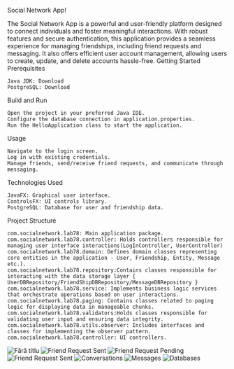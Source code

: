 Social Network App!

The Social Network App is a powerful and user-friendly platform designed to connect individuals and foster meaningful interactions. With robust features and secure authentication, this application provides a seamless experience for managing friendships, including friend requests and messaging. It also offers efficient user account management, allowing users to create, update, and delete accounts hassle-free.
Getting Started
Prerequisites

    Java JDK: Download
    PostgreSQL: Download

Build and Run

    Open the project in your preferred Java IDE.
    Configure the database connection in application.properties.
    Run the HelloApplication class to start the application.

Usage

    Navigate to the login screen.
    Log in with existing credentials.
    Manage friends, send/receive friend requests, and communicate through messaging.

Technologies Used

    JavaFX: Graphical user interface.
    ControlsFX: UI controls library.
    PostgreSQL: Database for user and friendship data.

Project Structure

    com.socialnetwork.lab78: Main application package.
    com.socialnetwork.lab78.controller: Holds controllers responsible for managing user interface interactions(LogInController, UserController)
    com.socialnetwork.lab78.domain: Defines domain classes representing core entities in the application - User, Friendship, Entity, Message etc.).
    com.socialnetwork.lab78.repository:Contains classes responsible for interacting with the data storage layer { UserDBRepository/FriendShipDBRepository/MessageDBRepository }
    com.socialnetwork.lab78.service: Implements business logic services that orchestrate operations based on user interactions.
    com.socialnetwork.lab78.paging: Contains classes related to paging logic for displaying data in manageable chunks.
    com.socialnetwork.lab78.validators:Holds classes responsible for validating user input and ensuring data integrity.
    com.socialnetwork.lab78.utils.observer: Includes interfaces and classes for implementing the observer pattern.
    com.socialnetwork.lab78.controller: UI controllers.





![Fără titlu](https://github.com/PopoviciGeorgeOctavian/SocialNetworkApplication/assets/116513072/607ef814-ab49-43c6-b554-fd0e419ca9a3)
![Friend Request Sent](https://github.com/PopoviciGeorgeOctavian/SocialNetworkApplication/assets/116513072/8a220ca4-5095-4a81-8ac1-5437dade7853)
![Friend Request Pending](https://github.com/PopoviciGeorgeOctavian/SocialNetworkApplication/assets/116513072/bdcc624b-30d2-4ff4-a2a6-310dfb6243ad)
![Friend Request Sent](https://github.com/PopoviciGeorgeOctavian/SocialNetworkApplication/assets/116513072/eb7b8584-aff6-4153-be3d-98fe61f31b84)
![Conversations](https://github.com/PopoviciGeorgeOctavian/SocialNetworkApplication/assets/116513072/ac69d8e6-cde8-4d89-be58-71bbaa61bd55)
![Messages](https://github.com/PopoviciGeorgeOctavian/SocialNetworkApplication/assets/116513072/34fe8ee2-1fc7-49dc-888b-4131bcea9c04)
![Databases](https://github.com/PopoviciGeorgeOctavian/SocialNetworkApplication/assets/116513072/ee035092-7671-498c-9ad5-dbfc857f3aef)

